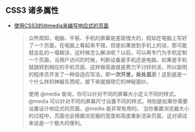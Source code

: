 ## CSS3 诸多属性

- [使用CSS3的@media来编写响应式的页面](https://www.cnblogs.com/baiyii/p/6973437.html)

  > 众所周知，电脑、平板、手机的屏幕是差距很大的，假如在电脑上写好了一个页面，在电脑上看起来不错，但是如果放到手机上的话，那可能就会乱的一塌糊涂，这时候怎么解决呢？以前，可以再专门为手机定制一个页面，当用户访问的时候，判断设备是手机还是电脑，如果是手机就跳转到相应的手机页面，这样做简直就是费力不讨好的活，所以聪明的程序员开发了一种自适应写法，即**一次开发，处处显示**！这到底是一个什么样的神器东西呢，接下来就揭晓它的神秘面纱。
  >
  > 使用 @media 查询，你可以针对不同的屏幕大小定义不同的样式。 @media 可以针对不同的屏幕尺寸设置不同的样式，特别是如果你需要设置设计响应式的页面，@media 是非常有用的。 当你重置浏览器大小的过程中，页面也会根据浏览器的宽度和高度重新渲染页面，这对调试来说是一个极大的便利。


